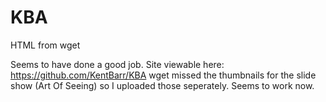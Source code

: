 # KBA
HTML from wget

Seems to have done a good job.
Site viewable here:  https://github.com/KentBarr/KBA
wget missed the thumbnails for the slide show (Art Of Seeing) so I uploaded those seperately.
Seems to work now.
